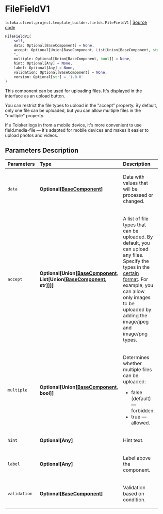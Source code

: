 # FileFieldV1
`toloka.client.project.template_builder.fields.FileFieldV1` | [Source code](https://github.com/Toloka/toloka-kit/blob/v1.0.2/src/client/project/template_builder/fields.py#L226)

```python
FileFieldV1(
    self,
    data: Optional[BaseComponent] = None,
    accept: Optional[Union[BaseComponent, List[Union[BaseComponent, str]]]] = None,
    *,
    multiple: Optional[Union[BaseComponent, bool]] = None,
    hint: Optional[Any] = None,
    label: Optional[Any] = None,
    validation: Optional[BaseComponent] = None,
    version: Optional[str] = '1.0.0'
)
```

This component can be used for uploading files. It's displayed in the interface as an upload button.


You can restrict the file types to upload in the "accept" property. By default, only one file can be uploaded,
but you can allow multiple files in the "multiple" property.

If a Toloker logs in from a mobile device, it's more convenient to use field.media-file — it's adapted for mobile
devices and makes it easier to upload photos and videos.

## Parameters Description

| Parameters | Type | Description |
| :----------| :----| :-----------|
`data`|**Optional\[[BaseComponent](toloka.client.project.template_builder.base.BaseComponent.md)\]**|<p>Data with values that will be processed or changed.</p>
`accept`|**Optional\[Union\[[BaseComponent](toloka.client.project.template_builder.base.BaseComponent.md), List\[Union\[[BaseComponent](toloka.client.project.template_builder.base.BaseComponent.md), str\]\]\]\]**|<p>A list of file types that can be uploaded. By default, you can upload any files. Specify the types in the [certain format](https://developer.mozilla.org/en-US/docs/Web/HTTP/Basics_of_HTTP/MIME_types). For example, you can allow only images to be uploaded by adding the image/jpeg and image/png types.</p>
`multiple`|**Optional\[Union\[[BaseComponent](toloka.client.project.template_builder.base.BaseComponent.md), bool\]\]**|<p>Determines whether multiple files can be uploaded:</p> <ul> <li>false (default) — forbidden.</li> <li>true — allowed.</li> </ul>
`hint`|**Optional\[Any\]**|<p>Hint text.</p>
`label`|**Optional\[Any\]**|<p>Label above the component.</p>
`validation`|**Optional\[[BaseComponent](toloka.client.project.template_builder.base.BaseComponent.md)\]**|<p>Validation based on condition.</p>
